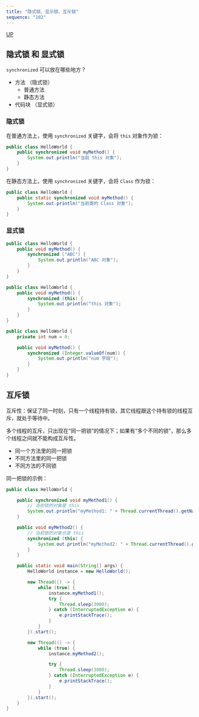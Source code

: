 ```yaml
---
title: "隐式锁、显示锁、互斥锁"
sequence: "102"
---
```


[UP](/java-concurrency.html)


## 隐式锁 和 显式锁

`synchronized` 可以放在哪些地方？

- 方法 （隐式锁）
    - 普通方法
    - 静态方法
- 代码块 （显式锁）

### 隐式锁

在普通方法上，使用 `synchronized` 关键字，会将 `this` 对象作为锁：

```java
public class HelloWorld {
    public synchronized void myMethod() {
        System.out.println("当前 this 对象");
    }
}
```

在静态方法上，使用 `synchronized` 关键字，会将 `Class` 作为锁：

```java
public class HelloWorld {
    public static synchronized void myMethod() {
        System.out.println("当前类的 Class 对象");
    }
}
```

### 显式锁

```java
public class HelloWorld {
    public void myMethod() {
        synchronized ("ABC") {
            System.out.println("ABC 对象");
        }
    }
}
```

```java
public class HelloWorld {
    public void myMethod() {
        synchronized (this) {
            System.out.println("this 对象");
        }
    }
}
```

```java
public class HelloWorld {
    private int num = 0;

    public void myMethod() {
        synchronized (Integer.valueOf(num)) {
            System.out.println("num 字段");
        }
    }
}
```

## 互斥锁

互斥性：保证了同一时刻，只有一个线程持有锁，其它线程跟这个持有锁的线程互斥，就处于等待中。

多个线程的互斥，只出现在“同一把锁”的情况下；如果有“多个不同的锁”，那么多个线程之间就不能构成互斥性。

- 同一个方法里的同一把锁
- 不同方法里的同一把锁
- 不同方法的不同锁

同一把锁的示例：

```java
public class HelloWorld {

    public synchronized void myMethod1() {
        // 当前锁的对象是 this
        System.out.println("myMethod1: " + Thread.currentThread().getName());
    }

    public void myMethod2() {
        // 当前锁的对象也是 this
        synchronized (this) {
            System.out.println("myMethod2: " + Thread.currentThread().getName());
        }
    }

    public static void main(String[] args) {
        HelloWorld instance = new HelloWorld();

        new Thread(() -> {
            while (true) {
                instance.myMethod1();
                try {
                    Thread.sleep(3000);
                } catch (InterruptedException e) {
                    e.printStackTrace();
                }
            }
        }).start();

        new Thread(() -> {
            while (true) {
                instance.myMethod2();

                try {
                    Thread.sleep(3000);
                } catch (InterruptedException e) {
                    e.printStackTrace();
                }
            }
        }).start();
    }
}
```
